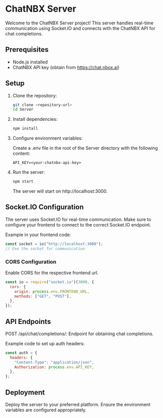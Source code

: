 # ChatNBX Server

Welcome to the ChatNBX Server project! This server handles real-time communication using Socket.IO and connects with the ChatNBX API for chat completions.

## Prerequisites

- Node.js installed
- ChatNBX API key (obtain from https://chat.nbox.ai)

## Setup

1. Clone the repository:

   ```bash
   git clone <repository-url>
   cd Server
   ```

2. Install dependencies:

   ```bash
   npm install
   ```

3. Configure environment variables:

   Create a .env file in the root of the Server directory with the following content:

   ```env
   API_KEY=<your-chatnbx-api-key>
   ```

4. Run the server:

   ```bash
   npm start
   ```

   The server will start on http://localhost:3000.

## Socket.IO Configuration

The server uses Socket.IO for real-time communication. Make sure to configure your frontend to connect to the correct Socket.IO endpoint.

Example in your frontend code:

```javascript
const socket = io("http://localhost:3000");
// Use the socket for communication
```

### CORS Configuration

Enable CORS for the respective frontend url.

```javascript
const io = require("socket.io")(3000, {
  cors: {
    origin: process.env.FRONTEND_URL,
    methods: ["GET", "POST"],
  },
});
```

## API Endpoints

POST /api/chat/completions/: Endpoint for obtaining chat completions.

Example code to set up auth headers:

```javascript
const auth = {
  headers: {
    "Content-Type": "application/json",
    Authorization: process.env.API_KEY,
  },
};
```

## Deployment

Deploy the server to your preferred platform. Ensure the environment variables are configured appropriately.
